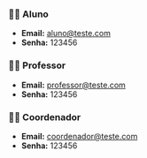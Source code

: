 
### 👨‍🎓 Aluno
- **Email:** aluno@teste.com
- **Senha:** 123456


### 👩‍🏫 Professor
- **Email:** professor@teste.com
- **Senha:** 123456


### 👨‍💼 Coordenador
- **Email:** coordenador@teste.com
- **Senha:** 123456